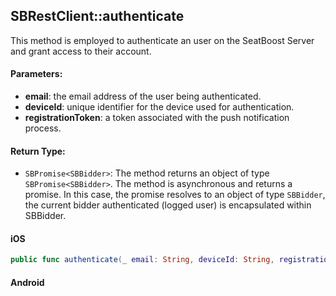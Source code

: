 ## SBRestClient::authenticate

This method is employed to authenticate an user on the SeatBoost Server and grant access to their account.

#### Parameters:

* **email**: the email address of the user being authenticated.
* **deviceId**: unique identifier for the device used for authentication.
* **registrationToken**: a token associated with the push notification process.

#### Return Type:

* ```SBPromise<SBBidder>```: The method returns an object of type ```SBPromise<SBBidder>```. The method is asynchronous and returns a promise. In this case, the promise resolves to an object of type ```SBBidder```, the current bidder authenticated (logged user) is encapsulated within SBBidder.


<!-- tabs:start -->

#### **iOS**

```swift
public func authenticate(_ email: String, deviceId: String, registrationToken: String) -> SBPromise<SBBidder> 
```

#### **Android**

```kotlin
```

<!-- tabs:end -->